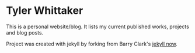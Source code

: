 
# Tyler Whittaker
This is a personal website/blog. It lists my current published works, projects and blog posts.

Project was created with jekyll by forking from Barry Clark's [jekyll now](https://github.com/barryclark/jekyll-now).
